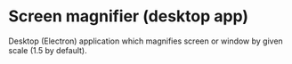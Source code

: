 # Screen magnifier (desktop app)
Desktop (Electron) application which magnifies screen or window by given scale (1.5 by default).
